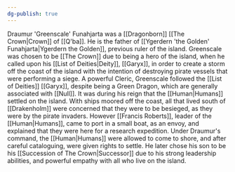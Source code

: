 ```yaml
---
dg-publish: true
---
```


Draumur 'Greenscale' Funahjarta was a [[Dragonborn]] [[The Crown|Crown]] of [[Q'ba]]. He is the father of [[Ygerdern 'the Golden' Funahjarta|Ygerdern the Golden]], previous ruler of the island.
Greenscale was chosen to be [[The Crown]] due to being a hero of the island, when he called upon his [[List of Deities|Deity]], [[Garyx]], in order to create a storm off the coast of the island with the intention of destroying pirate vessels that were performing a siege.
A powerful Cleric, Greenscale followed the [[List of Deities]] [[Garyx]], despite being a Green Dragon, which are generally associated with [[Null]].
It was during his reign that the [[Human|Humans]] settled on the island. With ships moored off the coast, all that lived south of [[Drakenholm]] were concerned that they were to be besieged, as they were by the pirate invaders. However [[Francis Roberts]], leader of the [[Human|Humans]], came to port in a small boat, as an envoy, and explained that they were here for a research expedition. Under Draumur's command, the [[Human|Humans]] were allowed to come to shore, and after careful cataloguing, were given rights to settle.
He later chose his son to be his [[Succession of The Crown|Successor]] due to his strong leadership abilities, and powerful empathy with all who live on the island. 
